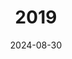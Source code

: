 ---
date: 2024-08-30
featured_image: 220111.jpeg
title: 2019
#type: gallery
sort_by: Name
resources:
- src: 191109.jpg
  title: "\"What makes night within us may leave stars.\""
- src: 191028.jpg
  title: "\"The moment seizes us.\""
- src: 191004.jpg
  title: Mugshot of the Goodest-Boy-in-the-World.
- src: 191002.jpeg
  title: "\"It is just us and, in the firmament above, the light of a billion billion dying stars.\""
- src: 190924.jpg
  title: "\"I embraced a cloud,but when I soared it rained.\""
- src: 190324.jpeg
  title: Vonnegut for the win.
---